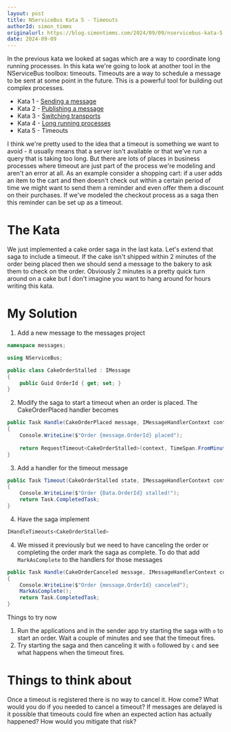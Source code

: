 ```yaml
---
layout: post
title: NServiceBus Kata 5 - Timeouts
authorId: simon_timms
originalurl: https://blog.simontimms.com/2024/09/09/nservicebus-kata-5
date: 2024-09-09
---
```


In the previous kata we looked at sagas which are a way to coordinate long running processes. In this kata we're going to look at another tool in the NServiceBus toolbox: timeouts. Timeouts are a way to schedule a message to be sent at some point in the future. This is a powerful tool for building out complex processes.

<!--more-->

* Kata 1 - [Sending a message](https://www.westerndevs.com/_/nservicebus-kata-1)
* Kata 2 - [Publishing a message](https://www.westerndevs.com/_/nservicebus-kata-2) 
* Kata 3 - [Switching transports](https://www.westerndevs.com/_/nservicebus-kata-3)
* Kata 4 - [Long running processes](https://www.westerndevs.com/_/nservicebus-kata-4)
* Kata 5 - Timeouts

I think we're pretty used to the idea that a timeout is something we want to avoid - it usually means that a server isn't available or that we've run a query that is taking too long. But there are lots of places in business processes where timeout are just part of the process we're modeling and aren't an error at all. As an example consider a shopping cart: if a user adds an item to the cart and then doesn't check out within a certain period of time we might want to send them a reminder and even offer them a discount on their purchases. If we've modeled the checkout process as a saga then this reminder can be set up as a timeout.

# The Kata

We just implemented a cake order saga in the last kata. Let's extend that saga to include a timeout. If the cake isn't shipped within 2 minutes of the order being placed then we should send a message to the bakery to ask them to check on the order. Obviously 2 minutes is a pretty quick turn around on a cake but I don't imagine you want to hang around for hours writing this kata.

# My Solution

1. Add a new message to the messages project

```csharp
namespace messages;

using NServiceBus;

public class CakeOrderStalled : IMessage
{
    public Guid OrderId { get; set; }
}
```

2. Modify the saga to start a timeout when an order is placed. The CakeOrderPlaced handler becomes 

```csharp
public Task Handle(CakeOrderPlaced message, IMessageHandlerContext context)
{
    Console.WriteLine($"Order {message.OrderId} placed");
    
    return RequestTimeout<CakeOrderStalled>(context, TimeSpan.FromMinutes(2), new CakeOrderStalled{ OrderId = message.OrderId });
}
```

3. Add a handler for the timeout message

```csharp
public Task Timeout(CakeOrderStalled state, IMessageHandlerContext context)
{
    Console.WriteLine($"Order {Data.OrderId} stalled!");
    return Task.CompletedTask;
}
```

4. Have the saga implement 

```csharp
IHandleTimeouts<CakeOrderStalled>
```

4. We missed it previously but we need to have canceling the order or completing the order mark the saga as complete. To do that add `MarkAsComplete` to the handlers for those messages

```csharp
public Task Handle(CakeOrderCanceled message, IMessageHandlerContext context)
{
    Console.WriteLine($"Order {message.OrderId} canceled");
    MarkAsComplete();
    return Task.CompletedTask;
}
```

Things to try now

1. Run the applications and in the sender app try starting the saga with `o` to start an order. Wait a couple of minutes and see that the timeout fires.
2. Try starting the saga and then canceling it with `o` followed by `c` and see what happens when the timeout fires.

# Things to think about

Once a timeout is registered there is no way to cancel it. How come? What would you do if you needed to cancel a timeout? If messages are delayed is it possible that timeouts could fire when an expected action has actually happened? How would you mitigate that risk?

